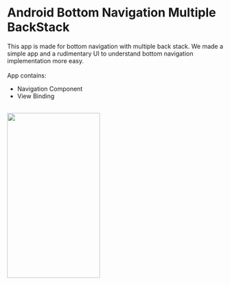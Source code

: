 # Android Bottom Navigation Multiple BackStack
This app is made for bottom navigation with multiple back stack. We made a simple app and a rudimentary UI to understand bottom navigation implementation more easy.
<br/>
<br/>App contains:<br/>
* Navigation Component<br/>
* View Binding<br/>
<br/>
<img src="https://user-images.githubusercontent.com/35576161/224533515-76bb712a-5caf-4ce5-8662-67b270e47777.gif" width="216" height="384"/>

